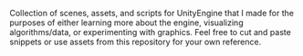 Collection of scenes, assets, and scripts for UnityEngine that I made for the purposes of either learning more about the engine, visualizing algorithms/data, or experimenting with graphics. Feel free to cut and paste snippets or use assets from this repository for your own reference. 
